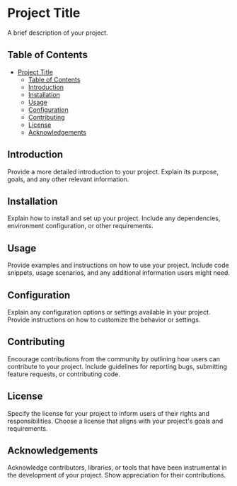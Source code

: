# Project Title

A brief description of your project.

## Table of Contents

- [Project Title](#project-title)
  - [Table of Contents](#table-of-contents)
  - [Introduction](#introduction)
  - [Installation](#installation)
  - [Usage](#usage)
  - [Configuration](#configuration)
  - [Contributing](#contributing)
  - [License](#license)
  - [Acknowledgements](#acknowledgements)

## Introduction

Provide a more detailed introduction to your project. Explain its purpose, goals, and any other relevant information.

## Installation

Explain how to install and set up your project. Include any dependencies, environment configuration, or other requirements.

## Usage

Provide examples and instructions on how to use your project. Include code snippets, usage scenarios, and any additional information users might need.

## Configuration

Explain any configuration options or settings available in your project. Provide instructions on how to customize the behavior or settings.

## Contributing

Encourage contributions from the community by outlining how users can contribute to your project. Include guidelines for reporting bugs, submitting feature requests, or contributing code.

## License

Specify the license for your project to inform users of their rights and responsibilities. Choose a license that aligns with your project's goals and requirements.

## Acknowledgements

Acknowledge contributors, libraries, or tools that have been instrumental in the development of your project. Show appreciation for their contributions.

